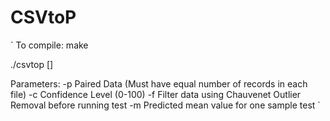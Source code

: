 # CSVtoP
`
To compile: make

./csvtop <parameters> <file1> [<file2>]

Parameters:
    -p          Paired Data (Must have equal number of records in each file)
    -c <level>  Confidence Level (0-100)
    -f          Filter data using Chauvenet Outlier Removal before running test
    -m <mean>   Predicted mean value for one sample test
`


